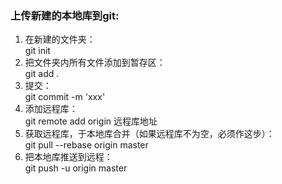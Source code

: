 ### 上传新建的本地库到git:
1. 在新建的文件夹：  
	git init
2. 把文件夹内所有文件添加到暂存区：  
	git add .
3. 提交：  
	git commit -m 'xxx'
4. 添加远程库：  
	git remote add origin 远程库地址
5. 获取远程库，于本地库合并（如果远程库不为空，必须作这步）：  
	git pull --rebase origin master
6. 把本地库推送到远程：  
	git push -u origin master


